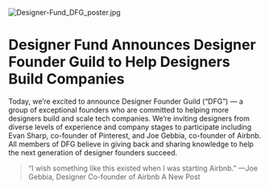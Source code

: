 ![Designer-Fund_DFG_poster.jpg]({{site.baseurl}}/Designer-Fund_DFG_poster.jpg)
# Designer Fund Announces Designer Founder Guild to Help Designers Build Companies

Today, we’re excited to announce Designer Founder Guild (“DFG”) — a group of exceptional founders who are committed to helping more designers build and scale tech companies. We’re inviting designers from diverse levels of experience and company stages to participate including Evan Sharp, co-founder of Pinterest, and Joe Gebbia, co-founder of Airbnb. All members of DFG believe in giving back and sharing knowledge to help the next generation of designer founders succeed.

> “I wish something like this existed when I was starting Airbnb.”
—Joe Gebbia, Designer Co-founder of Airbnb A New Post
